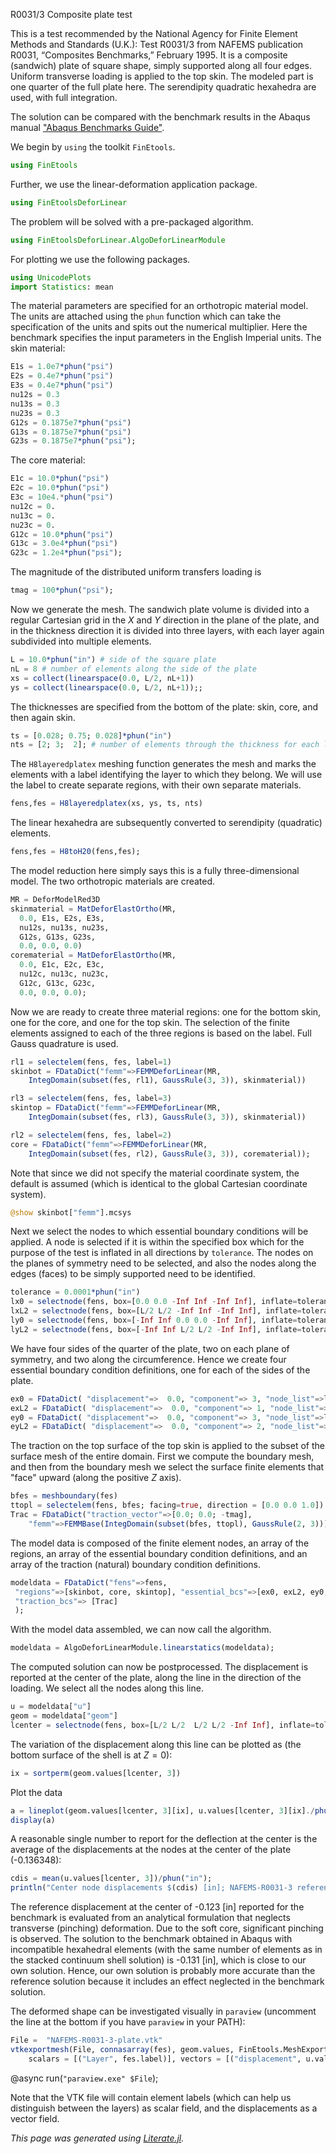 R0031/3 Composite plate test

This is a test recommended by the National Agency for Finite Element Methods and Standards (U.K.): Test R0031/3 from NAFEMS publication R0031, “Composites Benchmarks,” February 1995. It is  a composite  (sandwich) plate of square shape, simply supported along all four edges. Uniform transverse loading is applied to the top skin. The modeled part is one quarter of the full plate here. The serendipity  quadratic hexahedra  are used, with full integration.

The solution  can be compared with the benchmark results  in the Abaqus manual ["Abaqus Benchmarks Guide"](http://130.149.89.49:2080/v6.7/books/bmk/default.htm?startat=ch04s09anf83.html).

We begin  by `using` the toolkit `FinEtools`.

```julia
using FinEtools
```

Further, we use the linear-deformation application package.

```julia
using FinEtoolsDeforLinear
```

The problem will be solved with a pre-packaged algorithm.

```julia
using FinEtoolsDeforLinear.AlgoDeforLinearModule
```

For plotting we use the following packages.

```julia
using UnicodePlots
import Statistics: mean
```

The material parameters are specified for an orthotropic material model.  The units are attached using the `phun` function which can take the specification of the units and spits out the numerical multiplier. Here the benchmark specifies the input parameters in the English Imperial units. The skin  material:

```julia
E1s = 1.0e7*phun("psi")
E2s = 0.4e7*phun("psi")
E3s = 0.4e7*phun("psi")
nu12s = 0.3
nu13s = 0.3
nu23s = 0.3
G12s = 0.1875e7*phun("psi")
G13s = 0.1875e7*phun("psi")
G23s = 0.1875e7*phun("psi");
```

The core material:

```julia
E1c = 10.0*phun("psi")
E2c = 10.0*phun("psi")
E3c = 10e4.*phun("psi")
nu12c = 0.
nu13c = 0.
nu23c = 0.
G12c = 10.0*phun("psi")
G13c = 3.0e4*phun("psi")
G23c = 1.2e4*phun("psi");
```

The magnitude  of the distributed uniform transfers loading is

```julia
tmag = 100*phun("psi");
```

Now we generate the mesh.   The sandwich plate volume is divided  into a regular Cartesian grid in the $X$ and $Y$ direction in the plane of the plate, and  in the thickness direction  it is divided  into three layers, with each layer again subdivided into multiple  elements.

```julia
L = 10.0*phun("in") # side of the square plate
nL = 8 # number of elements along the side of the plate
xs = collect(linearspace(0.0, L/2, nL+1))
ys = collect(linearspace(0.0, L/2, nL+1));;
```

The thicknesses are specified from the bottom of the plate: skin, core, and then again skin.

```julia
ts = [0.028; 0.75; 0.028]*phun("in")
nts = [2; 3;  2]; # number of elements through the thickness for each layer
```

The `H8layeredplatex` meshing function generates the mesh and marks the elements  with a label identifying  the layer to which they belong.  We will use the label to create separate regions, with their own separate materials.

```julia
fens,fes = H8layeredplatex(xs, ys, ts, nts)
```

The linear hexahedra are subsequently converted to serendipity (quadratic) elements.

```julia
fens,fes = H8toH20(fens,fes);
```

The model reduction  here simply says this is a fully three-dimensional model.  The two orthotropic materials are created.

```julia
MR = DeforModelRed3D
skinmaterial = MatDeforElastOrtho(MR,
  0.0, E1s, E2s, E3s,
  nu12s, nu13s, nu23s,
  G12s, G13s, G23s,
  0.0, 0.0, 0.0)
corematerial = MatDeforElastOrtho(MR,
  0.0, E1c, E2c, E3c,
  nu12c, nu13c, nu23c,
  G12c, G13c, G23c,
  0.0, 0.0, 0.0);
```

Now we are ready to create three material regions:  one for the bottom skin, one for the core, and one for the top skin. The selection of the finite elements assigned to each of the three regions is based on the label. Full Gauss quadrature  is used.

```julia
rl1 = selectelem(fens, fes, label=1)
skinbot = FDataDict("femm"=>FEMMDeforLinear(MR,
    IntegDomain(subset(fes, rl1), GaussRule(3, 3)), skinmaterial))

rl3 = selectelem(fens, fes, label=3)
skintop = FDataDict("femm"=>FEMMDeforLinear(MR,
    IntegDomain(subset(fes, rl3), GaussRule(3, 3)), skinmaterial))

rl2 = selectelem(fens, fes, label=2)
core = FDataDict("femm"=>FEMMDeforLinear(MR,
    IntegDomain(subset(fes, rl2), GaussRule(3, 3)), corematerial));
```

Note that since we did not specify the material coordinate system,  the default is assumed  (which is identical to the global Cartesian coordinate system).

```julia
@show skinbot["femm"].mcsys
```

Next we select the nodes to which  essential boundary conditions  will be applied.  A node is selected  if it is within the specified box  which for the purpose of the test  is inflated in all directions by `tolerance`. The  nodes on the planes of symmetry need to be selected, and also  the nodes  along the edges (faces) to be simply supported  need to be identified.

```julia
tolerance = 0.0001*phun("in")
lx0 = selectnode(fens, box=[0.0 0.0 -Inf Inf -Inf Inf], inflate=tolerance)
lxL2 = selectnode(fens, box=[L/2 L/2 -Inf Inf -Inf Inf], inflate=tolerance)
ly0 = selectnode(fens, box=[-Inf Inf 0.0 0.0 -Inf Inf], inflate=tolerance)
lyL2 = selectnode(fens, box=[-Inf Inf L/2 L/2 -Inf Inf], inflate=tolerance);
```

We have four sides  of the quarter of the plate, two on each plane of symmetry, and two  along the circumference. Hence we create  four essential boundary condition definitions, one for each of the sides of the plate.

```julia
ex0 = FDataDict( "displacement"=>  0.0, "component"=> 3, "node_list"=>lx0 )
exL2 = FDataDict( "displacement"=>  0.0, "component"=> 1, "node_list"=>lxL2 )
ey0 = FDataDict( "displacement"=>  0.0, "component"=> 3, "node_list"=>ly0 )
eyL2 = FDataDict( "displacement"=>  0.0, "component"=> 2, "node_list"=>lyL2 );
```

The traction on the top surface of the top skin is applied to the subset  of the surface mesh of the entire domain. First we compute the  boundary mesh, and then from the boundary mesh we select the surface finite elements that  "face" upward (along the positive $Z$ axis).

```julia
bfes = meshboundary(fes)
ttopl = selectelem(fens, bfes; facing=true, direction = [0.0 0.0 1.0])
Trac = FDataDict("traction_vector"=>[0.0; 0.0; -tmag],
    "femm"=>FEMMBase(IntegDomain(subset(bfes, ttopl), GaussRule(2, 3))));
```

The model data  is composed of the  finite element nodes, an array  of the regions, an array of the essential boundary condition definitions, and  an array of  the traction (natural) boundary condition definitions.

```julia
modeldata = FDataDict("fens"=>fens,
 "regions"=>[skinbot, core, skintop], "essential_bcs"=>[ex0, exL2, ey0, eyL2],
 "traction_bcs"=> [Trac]
 );
```

With the model data assembled,  we can now call the algorithm.

```julia
modeldata = AlgoDeforLinearModule.linearstatics(modeldata);
```

The  computed solution can now be postprocessed. The displacement is reported at the center of the plate, along the line in the direction of the loading. We select all the nodes along this line.

```julia
u = modeldata["u"]
geom = modeldata["geom"]
lcenter = selectnode(fens, box=[L/2 L/2  L/2 L/2 -Inf Inf], inflate=tolerance);
```

The variation of the displacement along this line  can be plotted  as (the bottom surface of the shell is at $Z=0$):

```julia
ix = sortperm(geom.values[lcenter, 3])
```

Plot the data

```julia
a = lineplot(geom.values[lcenter, 3][ix], u.values[lcenter, 3][ix]./phun("in"), name = "cold leg", xlabel = "Z coordinate [in]", ylabel = "Vert displ [in]", canvas = DotCanvas)
display(a)
```

A reasonable single number to report for the deflection at the center is the average of the displacements at the nodes at the center of the plate (-0.136348):

```julia
cdis = mean(u.values[lcenter, 3])/phun("in");
println("Center node displacements $(cdis) [in]; NAFEMS-R0031-3 reference: –0.123 [in]")
```

The reference displacement at the center of -0.123 [in] reported for the benchmark is evaluated from  an analytical formulation that neglects transverse  (pinching) deformation. Due to the soft core, significant pinching is observed. The solution to the benchmark  obtained in Abaqus  with incompatible hexahedral elements (with the same number of elements as in the stacked continuum shell solution) is -0.131 [in], which is close to our own solution. Hence, our own solution is probably more accurate than the reference solution because it includes an effect neglected in the benchmark solution.

The deformed shape can be investigated  visually in `paraview` (uncomment the line at the bottom if you have `paraview` in your  PATH):

```julia
File =  "NAFEMS-R0031-3-plate.vtk"
vtkexportmesh(File, connasarray(fes), geom.values, FinEtools.MeshExportModule.H20;
    scalars = [("Layer", fes.label)], vectors = [("displacement", u.values)])
```

@async run(`"paraview.exe" $File`);

Note that the  VTK file will contain element labels (which can help us distinguish between the layers) as scalar field, and the displacements as a vector field.

*This page was generated using [Literate.jl](https://github.com/fredrikekre/Literate.jl).*


